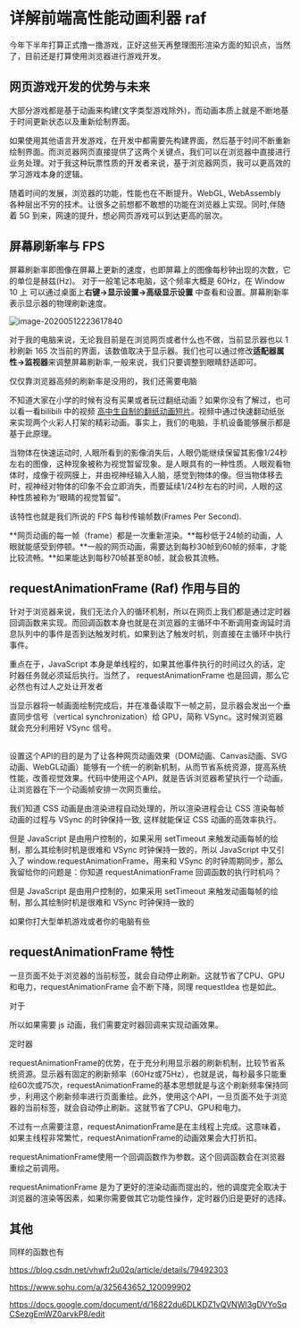 # 详解前端高性能动画利器 raf

今年下半年打算正式撸一撸游戏，正好这些天再整理图形渲染方面的知识点，当然了，目前还是打算使用浏览器进行游戏开发。 

## 网页游戏开发的优势与未来

大部分游戏都是基于动画来构建(文字类型游戏除外)，而动画本质上就是不断地基于时间更新状态以及重新绘制界面。

如果使用其他语言开发游戏，在开发中都需要先构建界面，然后基于时间不断重新绘制界面。而浏览器网页直接提供了这两个关键点，我们可以在浏览器中直接进行业务处理。对于我这种玩票性质的开发者来说，基于浏览器网页，我可以更高效的学习游戏本身的逻辑。

随着时间的发展，浏览器的功能，性能也在不断提升。WebGL, WebAssembly 各种层出不穷的技术。让很多之前想都不敢想的功能在浏览器上实现。同时,伴随着 5G 到来，网速的提升，想必网页游戏可以到达更高的层次。

## 屏幕刷新率与 FPS

屏幕刷新率即图像在屏幕上更新的速度，也即屏幕上的图像每秒钟出现的次数，它的单位是赫兹(Hz)。 对于一般笔记本电脑，这个频率大概是 60Hz，在  Window 10 上 可以通过桌面上**右键->显示设置->高级显示设置** 中查看和设置。屏幕刷新率表示显示器的物理刷新速度。

![image-20200512223617840](C:\Users\wsafight\AppData\Roaming\Typora\typora-user-images\image-20200512223617840.png)

对于我的电脑来说，无论我目前是在浏览网页或者什么也不做，当前显示器也以 1 秒刷新 165 次当前的界面，该数值取决于显示器。我们也可以通过修改**适配器属性->监视器**来调整屏幕刷新率,一般来说，我们只要调整到眼睛舒适即可。

仅仅靠浏览器高频的刷新率是没用的，我们还需要电脑

不知道大家在小学的时候有没有买果或者玩过翻纸动画？如果你没有了解过，也可以看一看bilibili 中的视频 [高中生自制的翻纸动画短片]( https://www.bilibili.com/video/av24463374/?p=2)。视频中通过快速翻动纸张来实现两个火彩人打架的精彩动画。事实上，我们的电脑，手机设备能够展示都是基于此原理。

当物体在快速运动时, 人眼所看到的影像消失后，人眼仍能继续保留其影像1/24秒左右的图像，这种现象被称为视觉暂留现象。是人眼具有的一种性质。人眼观看物体时，成像于视网膜上，并由视神经输入人脑，感觉到物体的像。但当物体移去时，视神经对物体的印象不会立即消失，而要延续1/24秒左右的时间，人眼的这种性质被称为“眼睛的视觉暂留”。

该特性也就是我们所说的 FPS 每秒传输帧数(Frames Per Second).

**网页动画的每一帧（frame）都是一次重新渲染。**每秒低于24帧的动画，人眼就能感受到停顿。**一般的网页动画，需要达到每秒30帧到60帧的频率，才能比较流畅。**如果能达到每秒70帧甚至80帧，就会极其流畅。



## requestAnimationFrame (Raf) 作用与目的

针对于浏览器来说，我们无法介入的循环机制，所以在网页上我们都是通过定时器回调函数来实现。而回调函数本身也就是在浏览器的主循环中不断调用查询延时消息队列中的事件是否到达触发时机，如果到达了触发时机，则直接在主循环中执行事件。

重点在于，JavaScript 本身是单线程的，如果其他事件执行的时间过久的话，定时器任务就必须延后执行。当然了， requestAnimationFrame 也是回调，那么它必然也有过人之处让开发者



当显示器将一帧画面绘制完成后，并在准备读取下一帧之前，显示器会发出一个垂直同步信号（vertical synchronization）给 GPU，简称 VSync。这时候浏览器就会充分利用好 VSync 信号。

##  

设置这个API的目的是为了让各种网页动画效果（DOM动画、Canvas动画、SVG动画、WebGL动画）能够有一个统一的刷新机制，从而节省系统资源，提高系统性能，改善视觉效果。代码中使用这个API，就是告诉浏览器希望执行一个动画，让浏览器在下一个动画帧安排一次网页重绘。

我们知道 CSS 动画是由渲染进程自动处理的，所以渲染进程会让 CSS 渲染每帧动画的过程与 VSync 的时钟保持一致, 这样就能保证 CSS 动画的高效率执行。

但是 JavaScript 是由用户控制的，如果采用 setTimeout 来触发动画每帧的绘制，那么其绘制时机是很难和 VSync 时钟保持一致的，所以 JavaScript 中又引入了 window.requestAnimationFrame，用来和 VSync 的时钟周期同步，那么我留给你的问题是：你知道 requestAnimationFrame 回调函数的执行时机吗？



但是 JavaScript 是由用户控制的，如果采用 setTimeout 来触发动画每帧的绘制，那么其绘制时机是很难和 VSync 时钟保持一致的





如果你打大型单机游戏或者你的电脑有些



## requestAnimationFrame 特性

一旦页面不处于浏览器的当前标签，就会自动停止刷新。这就节省了CPU、GPU和电力，requestAnimationFrame  会不断下降，同理 requestIdea 也是如此。

对于





所以如果需要 js 动画，我们需要定时器回调来实现动画效果。

定时器





requestAnimationFrame的优势，在于充分利用显示器的刷新机制，比较节省系统资源。显示器有固定的刷新频率（60Hz或75Hz），也就是说，每秒最多只能重绘60次或75次，requestAnimationFrame的基本思想就是与这个刷新频率保持同步，利用这个刷新频率进行页面重绘。此外，使用这个API，一旦页面不处于浏览器的当前标签，就会自动停止刷新。这就节省了CPU、GPU和电力。

不过有一点需要注意，requestAnimationFrame是在主线程上完成。这意味着，如果主线程非常繁忙，requestAnimationFrame的动画效果会大打折扣。

requestAnimationFrame使用一个回调函数作为参数。这个回调函数会在浏览器重绘之前调用。

requestAnimationFrame 是为了更好的渲染动画而提出的，他的调度完全取决于浏览器的渲染等因素，如果你需要做其它功能性操作，定时器仍旧是更好的选择。

## 其他

同样的函数也有





https://blog.csdn.net/vhwfr2u02q/article/details/79492303

https://www.sohu.com/a/325643652_120099902



https://docs.google.com/document/d/16822du6DLKDZ1vQVNWI3gDVYoSqCSezgEmWZ0arvkP8/edit